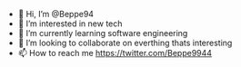 - 👋 Hi, I’m @Beppe94
- 👀 I’m interested in new tech 
- 🌱 I’m currently learning software engineering
- 💞️ I’m looking to collaborate on everthing thats interesting 
- 📫 How to reach me https://twitter.com/Beppe9944

<!---
Beppe94/Beppe94 is a ✨ special ✨ repository because its `README.md` (this file) appears on your GitHub profile.
You can click the Preview link to take a look at your changes.
--->
